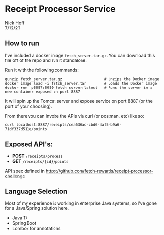 # Receipt Processor Service

Nick Hoff   
7/12/23

## How to run

I've included a docker image `fetch_server.tar.gz`. You can download this file off of the repo and run it standalone.

Run it with the following commands:
``` 
gunzip fetch_server.tar.gz                   # Unzips the Docker image
docker image load -i fetch_server.tar        # Loads the Docker image
docker run -p8887:8080 fetch-server:latest   # Runs the server in a new container exposed on port 8887
```

It will spin up the Tomcat server and expose service on port 8887 (or the port of your choosing).

From there you can invoke the APIs via curl (or postman, etc) like so:
```
curl localhost:8887/receipts/cea636ac-cbd6-4af5-b9a6-71df337d511e/points
```

## Exposed API's:
* **POST** `/receipts/process`   
* **GET** `/receipts/{id}/points`

API spec defined in
https://github.com/fetch-rewards/receipt-processor-challenge

## Language Selection
Most of my experience is working in enterprise Java systems, so I've gone for a Java/Spring solution here.
* Java 17
* Spring Boot 
* Lombok for annotations